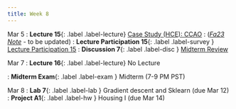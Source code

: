 ```yaml
---
title: Week 8
---
```


Mar 5
: **Lecture 15**{: .label .label-lecture} [Case Study (HCE): CCAO](lecture/lec15)
    : ([*Fa23 Note*](https://ds100.org/fa23-course-notes/case_study_HCE/case_study_HCE.html) - to be updated)
: **Lecture Participation 15**{: .label .label-survey } [Lecture Participation 15](https://app.sli.do/event/apKepaamfMt4Umv7VgsvVy/embed/polls/d78f6e13-612b-44a3-94e9-b930766b6a22)
: **Discussion 7**{: .label .label-disc } [Midterm Review](https://drive.google.com/file/d/1yvS35bjH5MAtNzooB_bc8cRHHHwJ6lHp/view?usp=sharing)

Mar 7
: **Lecture 16**{: .label .label-lecture} No Lecture

: **Midterm Exam**{: .label .label-exam } Midterm (7-9 PM PST)

Mar 8
: **Lab 7**{: .label .label-lab }  Gradient descent and Sklearn (due Mar 12)
: **Project A1**{: .label .label-hw } Housing I (due Mar 14)